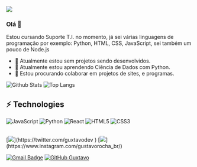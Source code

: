 <img src="https://media.discordapp.net/attachments/1010989706323959851/1013054996910194790/zyro-image.png"> 

### Olá 👋 
Estou cursando Suporte T.I. no momento, já sei várias linguagens de programação por exemplo: Python, HTML, CSS, JavaScript, sei também um pouco de Node.js
- 🔭 Atualmente estou sem projetos sendo desenvolvidos.
- 🌱 Atualmente estou aprendendo Ciência de Dados com Python.
- 🤝 Estou procurando colaborar em projetos de sites, e programas.

![Github Stats](https://github-readme-stats.vercel.app/api?username=guxtavodev&count_private=true&show_icons=true&include_all_commits=true)
![Top Langs](https://github-readme-stats.vercel.app/api/top-langs/?username=guxtavodev&hide=TeX&layout=compact)

## ⚡ Technologies

![JavaScript](https://img.shields.io/badge/-JavaScript-black?style=flat-square&logo=javascript)
![Python](https://img.shields.io/badge/-Python-black?style=flat-square&logo=Python)
![React](https://img.shields.io/badge/-React-black?style=flat-square&logo=react)
![HTML5](https://img.shields.io/badge/-HTML5-E34F26?style=flat-square&logo=html5&logoColor=white)
![CSS3](https://img.shields.io/badge/-CSS3-1572B6?style=flat-square&logo=css3)

<br>
[<img src="https://img.shields.io/badge/twitter-%231DA1F2.svg?&style=for-the-badge&logo=twitter&logoColor=white" />](https://twitter.com/guxtavodev ) [<img src = "https://img.shields.io/badge/instagram-%23E4405F.svg?&style=for-the-badge&logo=instagram&logoColor=white">](https://www.instagram.com/gustavorocha_br/)


[![Gmail Badge](https://img.shields.io/badge/guxtavodev@email.com-006bed?style=flat-square&logo=Gmail&logoColor=white&link=mailto:guxtavodev@gmail.com)](mailto:guxtavodev@gmail.com) 
[![GitHub Guxtavo](https://img.shields.io/github/followers/Guxtavo.?label=follow&style=social)](https://github.com/guxtavodev)
